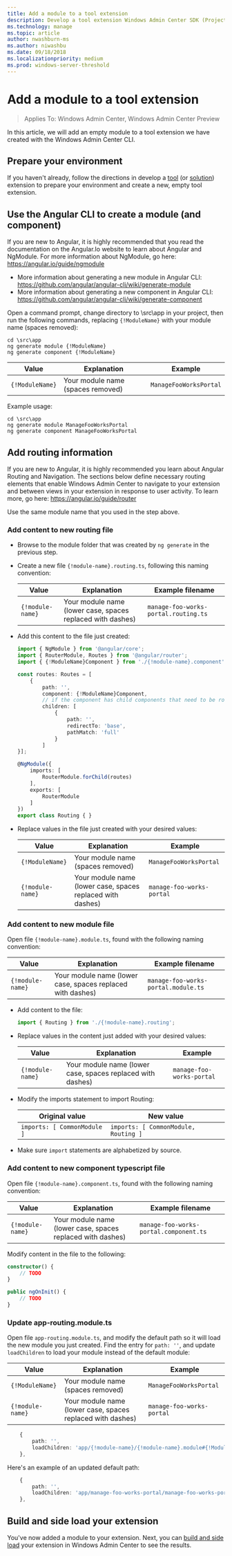 ```yaml
---
title: Add a module to a tool extension
description: Develop a tool extension Windows Admin Center SDK (Project Honolulu) - add a module to a tool extension
ms.technology: manage
ms.topic: article
author: nwashburn-ms
ms.author: niwashbu
ms.date: 09/18/2018
ms.localizationpriority: medium
ms.prod: windows-server-threshold
---
```


# Add a module to a tool extension

>Applies To: Windows Admin Center, Windows Admin Center Preview

In this article, we will add an empty module to a tool extension we have created with the Windows Admin Center CLI.

## Prepare your environment

If you haven't already, follow the directions in develop a [tool](..\develop-tool.md) (or [solution](..\develop-solution.md)) extension to prepare your environment and create a new, empty tool extension.

## Use the Angular CLI to create a module (and component)

If you are new to Angular, it is highly recommended that you read the documentation on the Angular.Io website to learn about Angular and NgModule. For more information about NgModule, go here: https://angular.io/guide/ngmodule

* More information about generating a new module in Angular CLI: https://github.com/angular/angular-cli/wiki/generate-module
* More information about generating a new component in Angular CLI: https://github.com/angular/angular-cli/wiki/generate-component


Open a command prompt, change directory to \src\app in your project, then run the following commands, replacing ```{!ModuleName}``` with your module name (spaces removed):

```
cd \src\app
ng generate module {!ModuleName}
ng generate component {!ModuleName}
```

| Value | Explanation | Example |
| ----- | ----------- | ------- |
| ```{!ModuleName}``` | Your module name (spaces removed) | ```ManageFooWorksPortal``` |

Example usage:
```
cd \src\app
ng generate module ManageFooWorksPortal
ng generate component ManageFooWorksPortal
```


## Add routing information

If you are new to Angular, it is highly recommended you learn about Angular Routing and Navigation. The sections below define necessary routing elements that enable Windows Admin Center to navigate to your extension and between views in your extension in response to user activity. To learn more, go here: https://angular.io/guide/router

Use the same module name that you used in the step above.

### Add content to new routing file

* Browse to the module folder that was created by  ``` ng generate ``` in the previous step.

* Create a new file ```{!module-name}.routing.ts```, following this naming convention:

    | Value | Explanation | Example filename |
    | ----- | ----------- | ------- |
    | ```{!module-name}``` | Your module name (lower case, spaces replaced with dashes) | ```manage-foo-works-portal.routing.ts``` |

* Add this content to the file just created:

    ``` ts
    import { NgModule } from '@angular/core';
    import { RouterModule, Routes } from '@angular/router';
    import { {!ModuleName}Component } from './{!module-name}.component';

    const routes: Routes = [
        {
            path: '',
            component: {!ModuleName}Component,
            // if the component has child components that need to be routed to, include them in the children array.
            children: [
                {
                    path: '', 
                    redirectTo: 'base',
                    pathMatch: 'full'
                }
            ]
    }];

    @NgModule({
        imports: [
            RouterModule.forChild(routes)
        ],
        exports: [
            RouterModule
        ]
    })
    export class Routing { }
    ```

* Replace values in the file just created with your desired values:

    | Value | Explanation | Example |
    | ----- | ----------- | ------- |
    | ```{!ModuleName}``` | Your module name (spaces removed) | ```ManageFooWorksPortal``` |
    | ```{!module-name}``` | Your module name (lower case, spaces replaced with dashes) | ```manage-foo-works-portal``` |

### Add content to new module file

Open file ```{!module-name}.module.ts```, found with the following naming convention:

| Value | Explanation | Example filename |
| ----- | ----------- | ------- |
| ```{!module-name}``` | Your module name (lower case, spaces replaced with dashes) | ```manage-foo-works-portal.module.ts``` |

* Add content to the file:

    ``` ts
    import { Routing } from './{!module-name}.routing';
    ```

* Replace values in the content just added with your desired values:

    | Value | Explanation | Example |
    | ----- | ----------- | ------- |
    | ```{!module-name}``` | Your module name (lower case, spaces replaced with dashes) | ```manage-foo-works-portal``` |

* Modify the imports statement to import Routing:

    | Original value | New value |
    | -------------- | --------- |
    | ```imports: [ CommonModule ]``` | ```imports: [ CommonModule, Routing ]``` |

* Make sure ```import``` statements are alphabetized by source.

### Add content to new component typescript file

Open file ```{!module-name}.component.ts```, found with the following naming convention:

| Value | Explanation | Example filename |
| ----- | ----------- | ------- |
| ```{!module-name}``` | Your module name (lower case, spaces replaced with dashes) | ```manage-foo-works-portal.component.ts``` |
    
Modify content in the file to the following:

``` ts
constructor() {
    // TODO
}

public ngOnInit() {
    // TODO
}
```
### Update app-routing.module.ts

Open file ```app-routing.module.ts```, and modify the default path so it will load the new module you just created.  Find the entry for ```path: ''```, and update  ```loadChildren``` to load your module instead of the default module:

| Value | Explanation | Example |
| ----- | ----------- | ------- |
| ```{!ModuleName}``` | Your module name (spaces removed) | ```ManageFooWorksPortal``` |
| ```{!module-name}``` | Your module name (lower case, spaces replaced with dashes) | ```manage-foo-works-portal``` |

``` ts
    {
        path: '', 
        loadChildren: 'app/{!module-name}/{!module-name}.module#{!ModuleName}Module'
    },
```
Here's an example of an updated default path:
``` ts
    {
        path: '', 
        loadChildren: 'app/manage-foo-works-portal/manage-foo-works-portal.module#ManageFooWorksPortalModule'
    },
```


## Build and side load your extension

You've now added a module to your extension.  Next, you can [build and side load](..\develop-tool.md#build-and-side-load-your-extension) your extension in Windows Admin Center to see the results.
